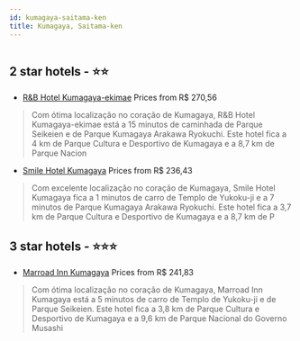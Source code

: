 ```yaml
---
id: kumagaya-saitama-ken
title: Kumagaya, Saitama-ken
---
```


<center><img src="https://i.travelapi.com/hotels/5000000/4420000/4412300/4412245/3d03c054_z.jpg" alt="" /></center>


##  2 star hotels - ⭐️⭐️

-    [R&B Hotel Kumagaya-ekimae](https://www.hurb.com/br/aud/https://www.hurb.com/br/hotels/kumagaya/r-b-hotel-kumagaya-ekimae-HT-51GG?cmp=18055) Prices from R$ 270,56
   > Com ótima localização no coração de Kumagaya, R&B Hotel Kumagaya-ekimae está a 15 minutos de caminhada de Parque Seikeien e de Parque Kumagaya Arakawa Ryokuchi.  Este hotel fica a 4 km de Parque Cultura e Desportivo de Kumagaya e a 8,7 km de Parque Nacion
-    [Smile Hotel Kumagaya](https://www.hurb.com/br/aud/https://www.hurb.com/br/hotels/kumagaya/smile-hotel-kumagaya-HT-F036?cmp=18055) Prices from R$ 236,43
   > Com excelente localização no coração de Kumagaya, Smile Hotel Kumagaya fica a 1 minutos de carro de Templo de Yukoku-ji e a 7 minutos de Parque Kumagaya Arakawa Ryokuchi.  Este hotel fica a 3,7 km de Parque Cultura e Desportivo de Kumagaya e a 8,7 km de P

##  3 star hotels - ⭐️⭐️⭐️

-    [Marroad Inn Kumagaya](https://www.hurb.com/br/aud/https://www.hurb.com/br/hotels/kumagaya/marroad-inn-kumagaya-HT-GW2O?cmp=18055) Prices from R$ 241,83
   > Com ótima localização no coração de Kumagaya, Marroad Inn Kumagaya está a 5 minutos de carro de Templo de Yukoku-ji e de Parque Seikeien.  Este hotel fica a 3,8 km de Parque Cultura e Desportivo de Kumagaya e a 9,6 km de Parque Nacional do Governo Musashi
